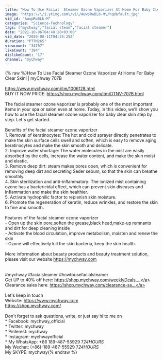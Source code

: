 ```yaml
---
title: "How To Use Facial  Steamer Ozone Vaporizer At Home For Baby Clear Skin! | myChway 707B"
image: "https:\/\/i.ytimg.com\/vi\/AuwpRwBLb-M\/hqdefault.jpg"
vid_id: "AuwpRwBLb-M"
categories: "Science-Technology"
tags: ["mychway","facial steam","facial steamer"]
date: "2021-10-06T04:48:20+03:00"
vid_date: "2020-08-11T04:35:25Z"
duration: "PT7M26S"
viewcount: "34707"
likeCount: "384"
dislikeCount: "17"
channel: "myChway"
---
```

{% raw %}How To Use Facial  Steamer Ozone Vaporizer At Home For Baby Clear Skin! | myChway 707B<br /><br /><a rel="nofollow" target="blank" href="https://www.mychway.com/itm/1006128.html">https://www.mychway.com/itm/1006128.html</a><br />BUY IT NOW PRICE: <a rel="nofollow" target="blank" href="https://shop.mychway.com/itm/DTNV-707B.html">https://shop.mychway.com/itm/DTNV-707B.html</a><br /><br />The facial steamer ozone vaporizer is probably one of the most important items in your spa or salon even at home. Today, in this video, we'll show you how to use the facial steamer ozone vaporizer for baby clear skin step by step. Let's get started.<br /><br />Benefits of the facial steamer ozone vaporizer<br />1. Removal of keratinocytes: The hot and cold sprayer directly penetrates to make the skin surface cells swell and soften, which is easy to remove aging keratinocytes and make the skin smooth and delicate.<br />2. Improve water shortage: The water molecules in the mist are easily absorbed by the cells, increase the water content, and make the skin moist and elastic.<br />3. Remove deep dirt: steam makes pores open, which is convenient for removing deep dirt and secreting Seder sebum, so that the skin can breathe smoothly.<br />4. Skin sterilization and anti-inflammatory: The ionized mist containing ozone has a bactericidal effect, which can prevent skin diseases and inflammation and make the skin healthier.<br />5. Activate hydrophilic factor to replenish skin moisture.<br />6. Promote the regeneration of keratin, reduce wrinkles, and restore the skin to fine and smooth.<br /><br />Features of the facial steamer ozone vaporizer<br />- Open up the skin pore,soften the grease,black head,make-up remnants and dirt for deep cleaning inside<br />- Activate the blood circulation, improve metabolism, moisten and renew the skin<br />- Ozone will effectively kill the skin bacteria, keep the skin health.<br /><br />More information about beauty products and beauty treatment solution, please visit our website <a rel="nofollow" target="blank" href="https://mychway.com">https://mychway.com</a><br /><br /><br />#mychway #facialsteamer #howtousefacialsteamer<br />Get UP to 40% off here: <a rel="nofollow" target="blank" href="https://shop.mychway.com/weeklyDeals....">https://shop.mychway.com/weeklyDeals....</a><br />Clearance sales here: <a rel="nofollow" target="blank" href="https://shop.mychway.com/clearance-sa...">https://shop.mychway.com/clearance-sa...</a><br /><br />Let's keep in touch<br />Website: <a rel="nofollow" target="blank" href="https://www.mychway.com">https://www.mychway.com</a><br /><a rel="nofollow" target="blank" href="https://shop.mychway.com/">https://shop.mychway.com/</a><br /><br />Don't forget to ask questions, write, or just say hi to me on<br />* Facebook: mychway_official<br />* Twitter: mychway<br />* Pinterest: mychway<br />* Instagram: mychwayofficial<br />* My WhatsApp: +86 189-487-55929 7*24HOURS<br />* My Wechat: (+86)-189-487-55929  7*24HOURS<br />* My SKYPE: mychway{% endraw %}
